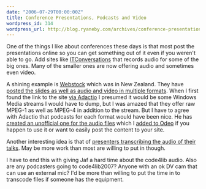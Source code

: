 ```yaml
---
date: "2006-07-29T00:00:00Z"
title: Conference Presentations, Podcasts and Video
wordpress_id: 314
wordpress_url: http://blog.ryaneby.com/archives/conference-presentations-podcasts-and-video/
---
```

One of the things I like about conferences these days is that most post the presentations online so you can get something out of it even if you weren't able to go. Add sites like <a href="http://www.itconversations.com/index.html">ITConversations</a> that records audio for some of the big ones. Many of the smaller ones are now offering audio and sometimes even video.

A shining example is <a href="http://www.webstock.org.nz/">Webstock</a> which was in New Zealand. They have <a href="http://www.webstock.org.nz/recordings.php">posted the slides as well as audio and video in multiple formats</a>. When I first found the link to the site <a href="http://adactio.com/journal/1157">via Adactio</a> I presumed it would be some Windows Media streams I would have to dump, but I was amazed that they offer raw MPEG-1 as well as MPEG-4 in addition to the stream. But I have to agree with Adactio that podcasts for each format would have been nice. He has <a href="http://adactio.com/journal/1157">created an unofficial one for the audio files</a> which I <a href="http://odeo.com/channel/115251/view">added to Odeo</a> if you happen to use it or want to easily post the content to your site.

Another interesting idea is that of <a href="http://slayeroffice.com/articles/sxsw06/how_to_convince_your_company_to_embrace_web_standards_transcript.html">presenters transcribing the audio of their talks</a>. May be more work than most are willing to put in though.

I have to end this with giving Jaf a hard time about the code4lib audio. Also are any podcasters going to code4lib2007? Anyone with an ok DV cam that can use an external mic? I'd be more than willing to put the time in to transcode files if 
someone has the equipment. 
